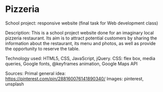 # Pizzeria
School project: responsive website (final task for Web development class)


Description:
This is a school project website done for an imaginary local pizzeria restaurant. Its aim is to attract potential customers by sharing the information about the restaurant, its menu and photos, as well as provide the opportunity to reserve the table.

Technology used:
HTML5, CSS, JavaScript, jQuery.
CSS: flex box, media queries, Google fonts, @keyframes animation, Google Maps API

Sources:
Primal general idea: https://pinterest.com/pin/288160076141890340/
Images: pinterest, unsplash
